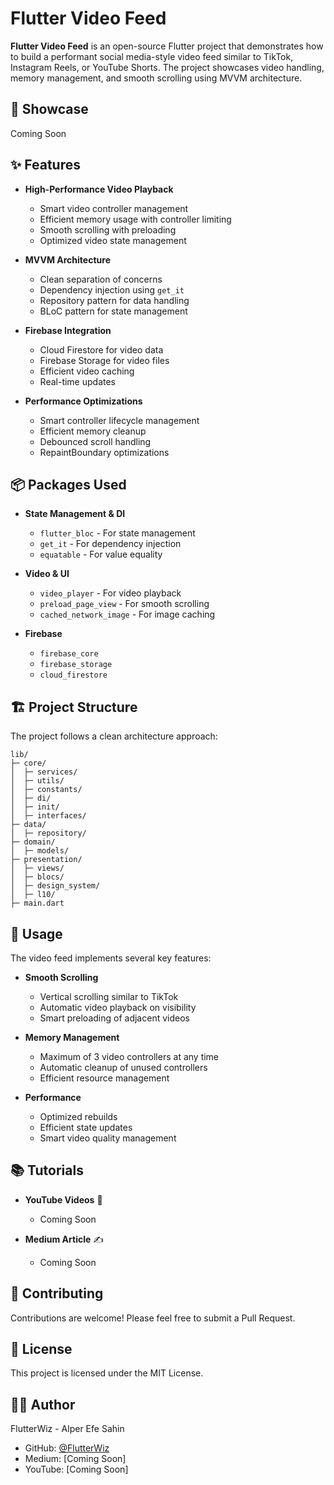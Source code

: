 # Flutter Video Feed

**Flutter Video Feed** is an open-source Flutter project that demonstrates how to build a performant social media-style video feed similar to TikTok, Instagram Reels, or YouTube Shorts. The project showcases video handling, memory management, and smooth scrolling using MVVM architecture.

## 🎥 Showcase

Coming Soon

## ✨ Features

* **High-Performance Video Playback**
  * Smart video controller management
  * Efficient memory usage with controller limiting
  * Smooth scrolling with preloading
  * Optimized video state management

* **MVVM Architecture**
  * Clean separation of concerns
  * Dependency injection using `get_it`
  * Repository pattern for data handling
  * BLoC pattern for state management

* **Firebase Integration**
  * Cloud Firestore for video data
  * Firebase Storage for video files
  * Efficient video caching
  * Real-time updates

* **Performance Optimizations**
  * Smart controller lifecycle management
  * Efficient memory cleanup
  * Debounced scroll handling
  * RepaintBoundary optimizations

## 📦 Packages Used

* **State Management & DI**
  * `flutter_bloc` - For state management
  * `get_it` - For dependency injection
  * `equatable` - For value equality

* **Video & UI**
  * `video_player` - For video playback
  * `preload_page_view` - For smooth scrolling
  * `cached_network_image` - For image caching

* **Firebase**
  * `firebase_core`
  * `firebase_storage`
  * `cloud_firestore`

## 🏗 Project Structure

The project follows a clean architecture approach:

```
lib/
├─ core/
│  ├─ services/
│  ├─ utils/
│  ├─ constants/
│  ├─ di/
│  ├─ init/
│  ├─ interfaces/
├─ data/
│  ├─ repository/
├─ domain/
│  ├─ models/
├─ presentation/
│  ├─ views/
│  ├─ blocs/
│  ├─ design_system/
│  ├─ l10/
├─ main.dart
```

## 📱 Usage

The video feed implements several key features:

* **Smooth Scrolling**
  * Vertical scrolling similar to TikTok
  * Automatic video playback on visibility
  * Smart preloading of adjacent videos

* **Memory Management**
  * Maximum of 3 video controllers at any time
  * Automatic cleanup of unused controllers
  * Efficient resource management

* **Performance**
  * Optimized rebuilds
  * Efficient state updates
  * Smart video quality management

## 📚 Tutorials

* **YouTube Videos** 🎥
  * Coming Soon

* **Medium Article** ✍️
  * Coming Soon

## 🤝 Contributing

Contributions are welcome! Please feel free to submit a Pull Request.

## 📄 License

This project is licensed under the MIT License.

## 👨‍💻 Author

FlutterWiz - Alper Efe Sahin
- GitHub: [@FlutterWiz](https://github.com/FlutterWiz)
- Medium: [Coming Soon]
- YouTube: [Coming Soon]
 
